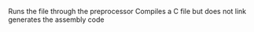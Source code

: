 Runs the file through the preprocessor
Compiles a C file but does not link
generates the assembly code
